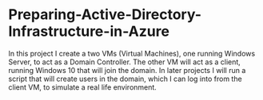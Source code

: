 # Preparing-Active-Directory-Infrastructure-in-Azure
In this project I create a two VMs (Virtual Machines), one running Windows Server, to act as a Domain Controller. The other VM will act as a client, running Windows 10 that will join the domain. In later projects I will run a script that will create users in the domain, which I can log into from the client VM, to simulate a real life environment.

